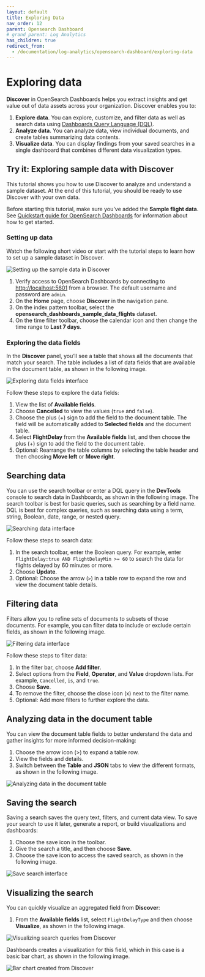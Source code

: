```yaml
---
layout: default
title: Exploring Data
nav_order: 12
parent: Opensearch Dashboard
# grand_parent: Log Analytics
has_children: true
redirect_from:
  - /documentation/log-analytics/opensearch-dashboard/exploring-data
---
```



# Exploring data

**Discover**  in OpenSearch Dashboards helps you extract insights and get value out of data assets across your organization. Discover enables you to:

1.  **Explore data**. You can explore, customize, and filter data as well as search data using  [Dashboards Query Language (DQL)](https://opensearch.org/docs/latest/dashboards/dql/).
2.  **Analyze data**. You can analyze data, view individual documents, and create tables summarizing data contents.
3.  **Visualize data**. You can display findings from your saved searches in a single dashboard that combines different data visualization types.

## Try it: Exploring sample data with Discover[](https://opensearch.org/docs/latest/dashboards/discover/index-discover/#try-it-exploring-sample-data-with-discover)

This tutorial shows you how to use Discover to analyze and understand a sample dataset. At the end of this tutorial, you should be ready to use Discover with your own data.

Before starting this tutorial, make sure you’ve added the  **Sample flight data**. See  [Quickstart guide for OpenSearch Dashboards](https://opensearch.org/docs/latest/dashboards/quickstart-dashboards/)  for information about how to get started.

### Setting up data[](https://opensearch.org/docs/latest/dashboards/discover/index-discover/#setting-up-data)

Watch the following short video or start with the tutorial steps to learn how to set up a sample dataset in Discover.

![Setting up the sample data in Discover]({{site.baseurl}}/images/exploring-data/discover-setting-up-data.gif)

1.  Verify access to OpenSearch Dashboards by connecting to  [http://localhost:5601](http://localhost:5601/)  from a browser. The default username and password are  `admin`.
2.  On the  **Home**  page, choose  **Discover**  in the navigation pane.
3.  On the index pattern toolbar, select the  **opensearch_dashboards_sample_data_flights**  dataset.
4.  On the time filter toolbar, choose the calendar icon and then change the time range to  **Last 7 days**.

### Exploring the data fields[](https://opensearch.org/docs/latest/dashboards/discover/index-discover/#exploring-the-data-fields)

In the  **Discover**  panel, you’ll see a table that shows all the documents that match your search. The table includes a list of data fields that are available in the document table, as shown in the following image.

![Exploring data fields interface]({{site.baseurl}}/images/exploring-data/discover-data-fields.png)

Follow these steps to explore the data fields:

1.  View the list of  **Available fields**.
2.  Choose  **Cancelled**  to view the values (`true`  and  `false`).
3.  Choose the plus (+) sign to add the field to the document table. The field will be automatically added to  **Selected fields**  and the document table.
4.  Select  **FlightDelay**  from the  **Available fields**  list, and then choose the plus (+) sign to add the field to the document table.
5.  Optional: Rearrange the table columns by selecting the table header and then choosing  **Move left**  or  **Move right**.

## Searching data[](https://opensearch.org/docs/latest/dashboards/discover/index-discover/#searching-data)

You can use the search toolbar or enter a DQL query in the  **DevTools**  console to search data in Dashboards, as shown in the following image. The search toolbar is best for basic queries, such as searching by a field name. DQL is best for complex queries, such as searching data using a term, string, Boolean, date, range, or nested query.

![Searching data interface](https://opensearch.org/docs/latest/images/discover-search.png)

Follow these steps to search data:

1.  In the search toolbar, enter the Boolean query. For example, enter  `FlightDelay:true AND FlightDelayMin >= 60`  to search the data for flights delayed by 60 minutes or more.
2.  Choose  **Update**.
3.  Optional: Choose the arrow (`>`) in a table row to expand the row and view the document table details.

## Filtering data[](https://opensearch.org/docs/latest/dashboards/discover/index-discover/#filtering-data)

Filters allow you to refine sets of documents to subsets of those documents. For example, you can filter data to include or exclude certain fields, as shown in the following image.

![Filtering data interface]({{site.baseurl}}/images/exploring-data/discover-filter.png)

Follow these steps to filter data:

1.  In the filter bar, choose  **Add filter**.
2.  Select options from the  **Field**,  **Operator**, and  **Value**  dropdown lists. For example,  `Cancelled`,  `is`, and  `true`.
3.  Choose  **Save**.
4.  To remove the filter, choose the close icon (x) next to the filter name.
5.  Optional: Add more filters to further explore the data.

## Analyzing data in the document table[](https://opensearch.org/docs/latest/dashboards/discover/index-discover/#analyzing-data-in-the-document-table)

You can view the document table fields to better understand the data and gather insights for more informed decision-making:

1.  Choose the arrow icon (>) to expand a table row.
2.  View the fields and details.
3.  Switch between the  **Table**  and  **JSON**  tabs to view the different formats, as shown in the following image.

![Analyzing data in the document table]({{site.baseurl}}/images/exploring-data/discover-analyze.png)

## Saving the search[](https://opensearch.org/docs/latest/dashboards/discover/index-discover/#saving-the-search)

Saving a search saves the query text, filters, and current data view. To save your search to use it later, generate a report, or build visualizations and dashboards:

1.  Choose the save icon in the toolbar.
2.  Give the search a title, and then choose  **Save**.
3.  Choose the save icon to access the saved search, as shown in the following image.

![Save search interface]({{site.baseurl}}/images/exploring-data/discover-save.png)

## Visualizing the search[](https://opensearch.org/docs/latest/dashboards/discover/index-discover/#visualizing-the-search)

You can quickly visualize an aggregated field from  **Discover**:

1.  From the  **Available fields**  list, select  `FlightDelayType`  and then choose  **Visualize**, as shown in the following image.

![Visualizing search queries from Discover]({{site.baseurl}}/images/exploring-data/discover-visualize.png)

Dashboards creates a visualization for this field, which in this case is a basic bar chart, as shown in the following image.

![Bar chart created from Discover]({{site.baseurl}}/images/exploring-data/discover-visualize-2.png)

[](https://opensearch.org/docs/latest/dashboards/discover/index-discover/#top)


